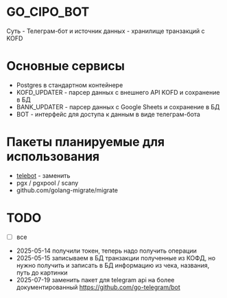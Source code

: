 # GO_CIPO_BOT

Суть - Телеграм-бот и источник данных - хранилище транзакций с KOFD

# Основные сервисы

- Postgres в стандартном контейнере
- KOFD_UPDATER - парсер данных с внешнего API KOFD и сохранение в БД
- BANK_UPDATER - парсер данных с Google Sheets и сохранение в БД
- BOT - интерфейс для доступа к данным в виде телеграм-бота

# Пакеты планируемые для использования

- [telebot](https://github.com/tucnak/telebot) - заменить
- pgx / pgxpool / scany
- github.com/golang-migrate/migrate

# TODO

- [ ] все
- 2025-05-14 получили токен, теперь надо получить операции
- 2025-05-15 записываем в БД транзакции полученные из КОФД, но нужно получить и записать в БД информацию из чека, названия, путь до картинки
- 2025-07-19 заменить пакет для telegram api на более документированный https://github.com/go-telegram/bot

